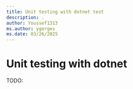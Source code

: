 ```yaml
---
title: Unit testing with dotnet test
description: .
author: Youssef1313
ms.author: ygerges
ms.date: 03/26/2025
---
```

# Unit testing with dotnet

TODO: